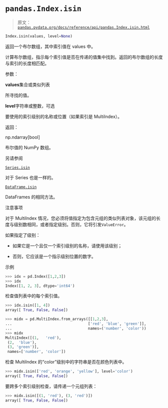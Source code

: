 # `pandas.Index.isin`

> 原文：[`pandas.pydata.org/docs/reference/api/pandas.Index.isin.html`](https://pandas.pydata.org/docs/reference/api/pandas.Index.isin.html)

```py
Index.isin(values, level=None)
```

返回一个布尔数组，其中索引值在 values 中。

计算布尔数组，指示每个索引值是否在传递的值集中找到。返回的布尔数组的长度与索引的长度相匹配。

参数：

**values**集合或类似列表

所寻找的值。

**level**字符串或整数，可选

要使用的索引级别的名称或位置（如果索引是 MultiIndex）。

返回：

np.ndarray[bool]

布尔值的 NumPy 数组。

另请参阅

[`Series.isin`](https://pandas.pydata.org/docs/reference/api/pandas.Series.isin.html#pandas.Series.isin "pandas.Series.isin")

对于 Series 也是一样的。

[`DataFrame.isin`](https://pandas.pydata.org/docs/reference/api/pandas.DataFrame.isin.html#pandas.DataFrame.isin "pandas.DataFrame.isin")

DataFrames 的相同方法。

注意事项

对于 MultiIndex 情况，您必须将值指定为包含元组的类似列表对象，该元组的长度与级别数相同，或者指定级别。否则，它将引发`ValueError`。

如果指定了级别：

+   如果它是一个且仅一个索引级别的名称，请使用该级别；

+   否则，它应该是一个指示级别位置的数字。

示例

```py
>>> idx = pd.Index([1,2,3])
>>> idx
Index([1, 2, 3], dtype='int64') 
```

检查值列表中的每个索引值。

```py
>>> idx.isin([1, 4])
array([ True, False, False]) 
```

```py
>>> midx = pd.MultiIndex.from_arrays([[1,2,3],
...                                  ['red', 'blue', 'green']],
...                                  names=('number', 'color'))
>>> midx
MultiIndex([(1,   'red'),
 (2,  'blue'),
 (3, 'green')],
 names=['number', 'color']) 
```

检查 MultiIndex 的“color”级别中的字符串是否在颜色列表中。

```py
>>> midx.isin(['red', 'orange', 'yellow'], level='color')
array([ True, False, False]) 
```

要跨多个索引级别检查，请传递一个元组列表：

```py
>>> midx.isin([(1, 'red'), (3, 'red')])
array([ True, False, False]) 
```
